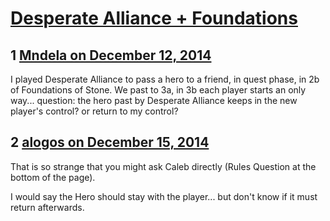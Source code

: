 # [Desperate Alliance + Foundations](https://community.fantasyflightgames.com/topic/128997-desperate-alliance-foundations/)

## 1 [Mndela on December 12, 2014](https://community.fantasyflightgames.com/topic/128997-desperate-alliance-foundations/?do=findComment&comment=1365590)

I played Desperate Alliance to pass a hero to a friend, in quest phase, in 2b of Foundations of Stone. We past to 3a, in 3b each player starts an only way... question: the hero past by Desperate Alliance keeps in the new player's control? or return to my control?

## 2 [alogos on December 15, 2014](https://community.fantasyflightgames.com/topic/128997-desperate-alliance-foundations/?do=findComment&comment=1367814)

That is so strange that you might ask Caleb directly (Rules Question at the bottom of the page).

I would say the Hero should stay with the player... but don't know if it must return afterwards.

